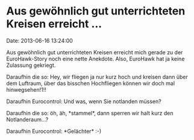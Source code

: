 Aus gewöhnlich gut unterrichteten Kreisen erreicht \...
=======================================================

Date: 2013-06-16 13:24:00

Aus gewöhnlich gut unterrichteten Kreisen erreicht mich gerade zu der
EuroHawk-Story noch eine nette Anekdote. Also, EuroHawk hat ja keine
Zulassung gekriegt.

Daraufhin die so: Hey, wir fliegen ja nur kurz hoch und kreisen dann
über dem Luftraum, über das bisschen Hochfliegen können wir doch mal
hinwegsehen!1!!

Daraufhin Eurocontrol: Und was, wenn Sie notlanden müssen?

Daraufhin die so: öh, äh, \*stammel\*, dann sperren wir halt kurz den
Notlanderaum\...?

Daraufhin Eurocontrol: \*Gelächter\* :-)

